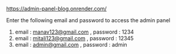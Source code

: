 https://admin-panel-blog.onrender.com/


Enter the following email and password to access the admin panel

1) email : manav123@gmail.com , password : 1234
2) email : mitali123@gmail.com , password : 12345
3) email : admin@gmail.com , password : admin
